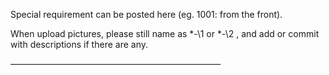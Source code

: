 Special requirement can be posted here (eg. 1001: from the front).

When upload pictures, please still name as \*-\1 or \*-\2 , and add or commit with descriptions if there are any.

————————————————————————

